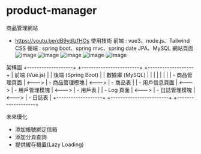# product-manager
商品管理網站
- https://youtu.be/dB9ydlzfHOs
使用技術
前端 : vue3、node.js、Tailwind CSS
後端 : spring boot、spring mvc、spring date JPA、MySQL
網站頁面
![image](https://github.com/user-attachments/assets/7797d18c-d935-473c-9aed-e0a02e335fdb)
![image](https://github.com/user-attachments/assets/a26d503e-dd76-4399-a868-d215458e1bb3)
![image](https://github.com/user-attachments/assets/e1bf173e-05d4-432f-8e56-0e0eeb2b4f00)
![image](https://github.com/user-attachments/assets/f6025753-23d5-415f-9f2e-b8398fdb6d0d)
![image](https://github.com/user-attachments/assets/560c049f-1695-405d-b318-10b640c16b0d)

架構圖
+-------------------+       +------------------------+       +-------------------+
|     前端 (Vue.js) |       |     後端 (Spring Boot)  |       |   數據庫 (MySQL)   |
|                   |       |                        |       |                   |
| - 商品管理頁面     | <---> | - 商品管理模塊          | <---> | - 商品表           |
| - 用戶信息頁面     | <---> | - 用戶管理模塊          | <---> | - 用戶表           |
| - Log 頁面        | <---> | - 日誌管理模塊          | <---> | - 日誌表           |
+-------------------+       +------------------------+       +-------------------+

未來優化
- 添加帳號綁定信箱
- 添加分頁查詢
- 提供緩存機置(Lazy Loading)




